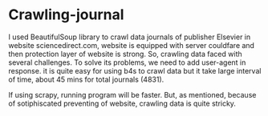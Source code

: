 # Crawling-journal

I used BeautifulSoup library to crawl data journals of publisher Elsevier in website sciencedirect.com, website is equipped with server couldfare and then protection layer of website is strong. So, crawling data faced with several challenges. To solve its problems, we need to add user-agent in response. it is quite easy for using b4s to crawl data but it take large interval of time, about 45 mins for total journals (4831).

If using scrapy, running program will be faster. But, as mentioned, because of sotiphiscated preventing of website, crawling data is quite stricky.
